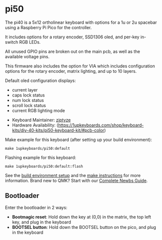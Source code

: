 # pi50

The pi40 is a 5x12 ortholinear keyboard with options for a 1u or 2u spacebar using a Raspberry Pi Pico for the controller.

It includes options for a rotary encoder, SSD1306 oled, and per-key in-switch RGB LEDs.

All unused GPIO pins are broken out on the main pcb, as well as the available voltage pins.

This firmware also includes the option for VIA which includes configuration options for the rotary encoder, matrix lighting, and up to 10 layers.

Default oled configuration displays:
   - current layer
   - caps lock status
   - num lock status
   - scroll lock status
   - current RGB lighting mode

* Keyboard Maintainer: [ziptyze](https://github.com/ziptyze)
* Hardware Availability: (https://1upkeyboards.com/shop/keyboard-kits/diy-40-kits/pi50-keyboard-kit/#pcb-color)

Make example for this keyboard (after setting up your build environment):

    make 1upkeyboards/pi50:default

Flashing example for this keyboard:

    make 1upkeyboards/pi50:default:flash

See the [build environment setup](https://docs.qmk.fm/#/getting_started_build_tools) and the [make instructions](https://docs.qmk.fm/#/getting_started_make_guide) for more information. Brand new to QMK? Start with our [Complete Newbs Guide](https://docs.qmk.fm/#/newbs).

## Bootloader

Enter the bootloader in 2 ways:

* **Bootmagic reset**: Hold down the key at (0,0) in the matrix, the top left key, and plug in the keyboard
* **BOOTSEL button**: Hold down the BOOTSEL button on the pico, and plug in the keyboard

